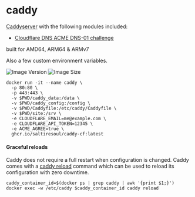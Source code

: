 # caddy

[Caddyserver](https://github.com/caddyserver/caddy/) with the following modules included:

* [Cloudflare DNS ACME DNS-01 challenge](https://github.com/caddy-dns/cloudflare)

built for AMD64, ARM64 & ARMv7

Also a few custom environment variables.

![Image Version][shieldversion] ![Image Size][shieldsize]

[shieldsize]: https://img.shields.io/docker/image-size/saltiresoul/caddy-cf?style=for-the-badge
[shieldversion]: https://img.shields.io/docker/v/saltiresoul/caddy-cf?style=for-the-badge

```
docker run -it --name caddy \
  -p 80:80 \
  -p 443:443 \
  -v $PWD/caddy_data:/data \
  -v $PWD/caddy_config:/config \
  -v $PWD/Caddyfile:/etc/caddy/Caddyfile \
  -v $PWD/site:/srv \
  -e CLOUDFLARE_EMAIL=me@example.com \
  -e CLOUDFLARE_API_TOKEN=12345 \
  -e ACME_AGREE=true \
  ghcr.io/saltiresoul/caddy-cf:latest
```

#### Graceful reloads

Caddy does not require a full restart when configuration is changed. Caddy comes with a [caddy reload](https://caddyserver.com/docs/command-line#caddy-reload) command which can be used to reload its configuration with zero downtime.

```
caddy_container_id=$(docker ps | grep caddy | awk '{print $1;}')
docker exec -w /etc/caddy $caddy_container_id caddy reload
```
